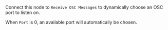 Connect this node to `Receive OSC Messages` to dynamically choose an OSC port to listen on.

When `Port` is 0, an available port will automatically be chosen.
